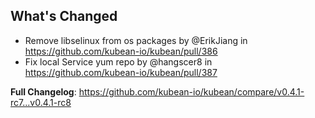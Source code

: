 ## What's Changed
* Remove libselinux from os packages by @ErikJiang in https://github.com/kubean-io/kubean/pull/386
* Fix local Service yum repo by @hangscer8 in https://github.com/kubean-io/kubean/pull/387


**Full Changelog**: https://github.com/kubean-io/kubean/compare/v0.4.1-rc7...v0.4.1-rc8
